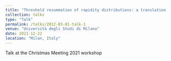 ```yaml
---
title: "Threshold resummation of rapidity distributions: a translation of the state of the art from SCET to dQCD"
collection: talks
type: "Talk"
permalink: /talks/2012-03-01-talk-1
venue: "Università degli Studi di Milano"
date: 2021-12-22
location: "Milan, Italy"
---
```


Talk at the Christmas Meeting 2021 workshop

